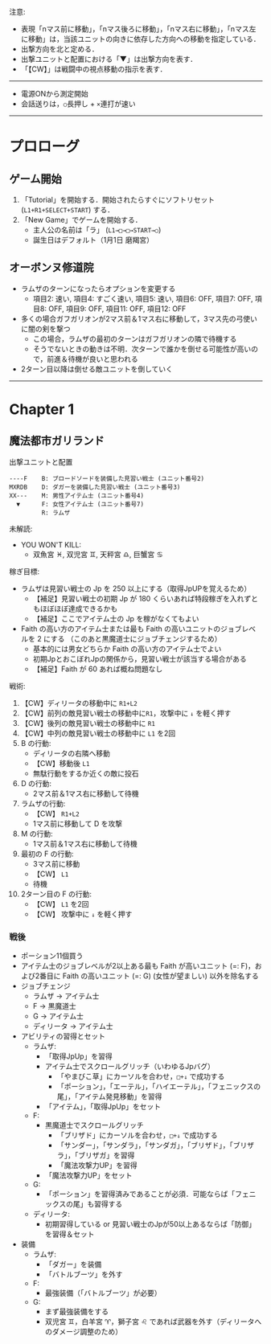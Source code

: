 注意:
* 表現「nマス前に移動」，「nマス後ろに移動」，「nマス右に移動」，「nマス左に移動」は，当該ユニットの向きに依存した方向への移動を指定している．
* 出撃方向を北と定める．
* 出撃ユニットと配置における「▼」は出撃方向を表す．
* 「【CW】」は戦闘中の視点移動の指示を表す．

--------

* 電源ONから測定開始
* 会話送りは，`○`長押し + `×`連打が速い

--------
# プロローグ

## ゲーム開始
1. 「Tutorial」を開始する．開始されたらすぐにソフトリセット (`L1+R1+SELECT+START`) する．
2. 「New Game」でゲームを開始する．
    * 主人公の名前は「ラ」 (`L1→□→□→START→○`)
    * 誕生日はデフォルト（1月1日 磨羯宮）

## オーボンヌ修道院
* ラムザのターンになったらオプションを変更する
    * 項目2: 速い, 項目4: すごく速い, 項目5: 速い, 項目6: OFF, 項目7: OFF, 項目8: OFF, 項目9: OFF, 項目11: OFF, 項目12: OFF
* 多くの場合ガフガリオンが2マス前＆1マス右に移動して，3マス先の弓使いに闇の剣を撃つ
    * この場合，ラムザの最初のターンはガフガリオンの隣で待機する
    * そうでないときの動きは不明．次ターンで誰かを倒せる可能性が高いので，前進＆待機が良いと思われる
* 2ターン目以降は倒せる敵ユニットを倒していく

--------
# Chapter 1

## 魔法都市ガリランド
出撃ユニットと配置
```
----F    B: ブロードソードを装備した見習い戦士 (ユニット番号2)
MXRDB    D: ダガーを装備した見習い戦士 (ユニット番号3)
XX---    M: 男性アイテム士 (ユニット番号4)
  ▼      F: 女性アイテム士 (ユニット番号7)
         R: ラムザ
```

未解読:
* YOU WON'T KILL:
  * 双魚宮 ♓, 双児宮 ♊, 天秤宮 ♎, 巨蟹宮 ♋

稼ぎ目標:
* ラムザは見習い戦士の Jp を 250 以上にする（取得JpUPを覚えるため）
    * 【補足】見習い戦士の初期 Jp が 180 くらいあれば特段稼ぎを入れずともほぼほぼ達成できるかも
    * 【補足】ここでアイテム士の Jp を稼がなくてもよい
* Faith の高い方のアイテム士または最も Faith の高いユニットのジョブレベルを 2 にする （このあと黒魔道士にジョブチェンジするため）
    * 基本的には男女どちらか Faith の高い方のアイテム士でよい
    * 初期JpとおこぼれJpの関係から，見習い戦士が該当する場合がある
    * 【補足】Faith が 60 あれば概ね問題なし

戦術:
1. 【CW】ディリータの移動中に `R1+L2`
1. 【CW】前列の敵見習い戦士の移動中に`R1`，攻撃中に `↓` を軽く押す
1. 【CW】後列の敵見習い戦士の移動中に `R1`
1. 【CW】中列の敵見習い戦士の移動中に `L1` を2回
1. B の行動:
    * ディリータの右隣へ移動
    * 【CW】移動後 `L1`
    * 無駄行動をするか近くの敵に投石
1. D の行動:
    * 2マス前＆1マス右に移動して待機
1. ラムザの行動:
    * 【CW】 `R1+L2`
    * 1マス前に移動して D を攻撃
1. M の行動:
    * 1マス前＆1マス右に移動して待機
1. 最初の F の行動:
    * 3マス前に移動
    * 【CW】 `L1`
    * 待機
1. 2ターン目の F の行動:
    * 【CW】 `L1` を2回
    * 【CW】 攻撃中に `↓` を軽く押す

### 戦後
* ポーション11個買う
* アイテム士のジョブレベルが2以上ある最も Faith が高いユニット (=: F)，および2番目に Faith の高いユニット (=: G) (女性が望ましい) 以外を除名する
* ジョブチェンジ
    * ラムザ → アイテム士
    * F → 黒魔道士
    * G → アイテム士
    * ディリータ → アイテム士
* アビリティの習得とセット
    * ラムザ:
        * 「取得JpUp」を習得
        * アイテム士でスクロールグリッチ（いわゆるJpバグ）
            * 「やまびこ草」にカーソルを合わせ，`□+↓` で成功する
            * 「ポーション」，「エーテル」，「ハイエーテル」，「フェニックスの尾」，「アイテム発見移動」を習得
        * 「アイテム」，「取得JpUp」をセット
    * F:
        * 黒魔道士でスクロールグリッチ
            * 「ブリザド」にカーソルを合わせ，`□+↓` で成功する
            * 「サンダー」，「サンダラ」，「サンダガ」，「ブリザド」，「ブリザラ」，「ブリザガ」を習得
            * 「魔法攻撃力UP」を習得
        * 「魔法攻撃力UP」をセット
    * G:
        * 「ポーション」を習得済みであることが必須．可能ならば「フェニックスの尾」も習得する 
    * ディリータ:
        * 初期習得している or 見習い戦士のJpが50以上あるならば「防御」を習得＆セット
* 装備
    * ラムザ:
        * 「ダガー」を装備 
        * 「バトルブーツ」を外す
    * F:
        * 最強装備（「バトルブーツ」が必要）
    * G:
        * まず最強装備をする
        * 双児宮 ♊，白羊宮 ♈，獅子宮 ♌ であれば武器を外す（ディリータへのダメージ調整のため）
